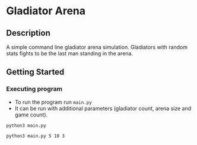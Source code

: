 # Gladiator Arena

## Description

A simple command line gladiator arena simulation. Gladiators with random stats fights to be the last man standing in the arena.

## Getting Started

### Executing program

* To run the program run ```main.py```
* It can be run with additional parameters (gladiator count, arena size and game count).
```
python3 main.py
```
```
python3 main.py 5 10 3
```

